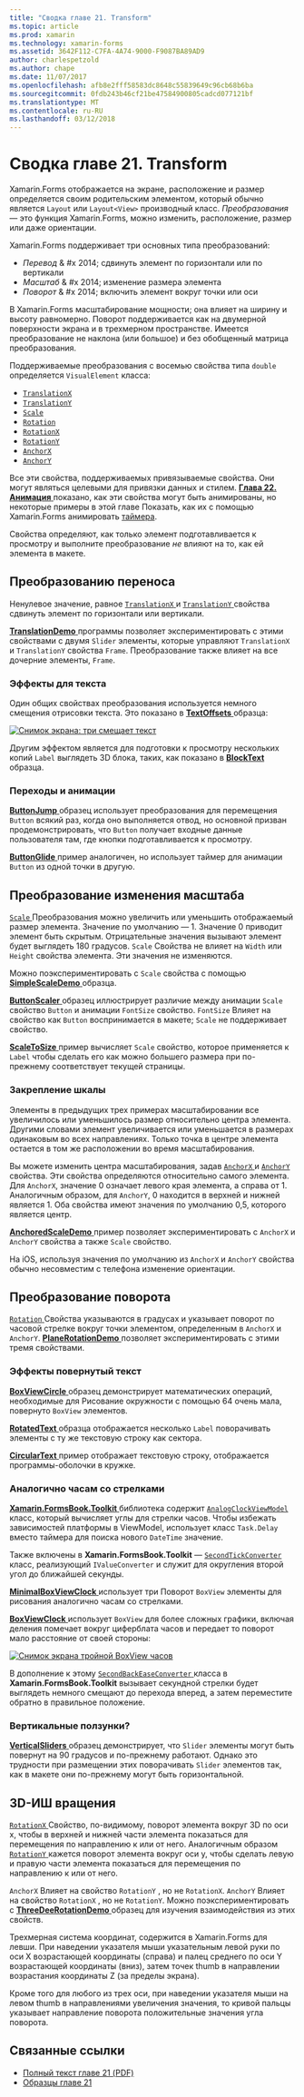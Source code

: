 ```yaml
---
title: "Сводка главе 21. Transform"
ms.topic: article
ms.prod: xamarin
ms.technology: xamarin-forms
ms.assetid: 3642F112-C7FA-4A74-9000-F9087BA89AD9
author: charlespetzold
ms.author: chape
ms.date: 11/07/2017
ms.openlocfilehash: afb8e2fff58583dc8648c55839649c96cb68b6ba
ms.sourcegitcommit: 0fdb243b46cf21be47584900805cadcd077121bf
ms.translationtype: MT
ms.contentlocale: ru-RU
ms.lasthandoff: 03/12/2018
---
```

# <a name="summary-of-chapter-21-transforms"></a>Сводка главе 21. Transform

Xamarin.Forms отображается на экране, расположение и размер определяется своим родительским элементом, который обычно является `Layout` или `Layout<View>` производный класс. *Преобразования* — это функция Xamarin.Forms, можно изменить, расположение, размер или даже ориентации.

Xamarin.Forms поддерживает три основных типа преобразований:

- *Перевод* & #x 2014; сдвинуть элемент по горизонтали или по вертикали
- *Масштаб* & #x 2014; изменение размера элемента
- *Поворот* & #x 2014; включить элемент вокруг точки или оси

В Xamarin.Forms масштабирование мощности; она влияет на ширину и высоту равномерно. Поворот поддерживается как на двумерной поверхности экрана и в трехмерном пространстве. Имеется преобразование не наклона (или большое) и без обобщенный матрица преобразования.

Поддерживаемые преобразования с восемью свойства типа `double` определяется `VisualElement` класса:

- [`TranslationX`](https://developer.xamarin.com/api/property/Xamarin.Forms.VisualElement.TranslationX/)
- [`TranslationY`](https://developer.xamarin.com/api/property/Xamarin.Forms.VisualElement.TranslationY/)
- [`Scale`](https://developer.xamarin.com/api/property/Xamarin.Forms.VisualElement.Scale/)
- [`Rotation`](https://developer.xamarin.com/api/property/Xamarin.Forms.VisualElement.Rotation/)
- [`RotationX`](https://developer.xamarin.com/api/property/Xamarin.Forms.VisualElement.RotationX/)
- [`RotationY`](https://developer.xamarin.com/api/property/Xamarin.Forms.VisualElement.RotationY/)
- [`AnchorX`](https://developer.xamarin.com/api/property/Xamarin.Forms.VisualElement.AnchorX/)
- [`AnchorY`](https://developer.xamarin.com/api/property/Xamarin.Forms.VisualElement.AnchorY/)

Все эти свойства, поддерживаемых привязываемые свойства. Они могут являться целевыми для привязки данных и стилем. [**Глава 22. Анимация** ](~/xamarin-forms/creating-mobile-apps-xamarin-forms/summaries/chapter22.md) показано, как эти свойства могут быть анимированы, но некоторые примеры в этой главе Показать, как их с помощью Xamarin.Forms анимировать [таймера](~/xamarin-forms/platform/device.md#Device_StartTimer).

Свойства определяют, как только элемент подготавливается к просмотру и выполните преобразование *не* влияют на то, как ей элемента в макете.

## <a name="the-translation-transform"></a>Преобразованию переноса

Ненулевое значение, равное [ `TranslationX` ](https://developer.xamarin.com/api/property/Xamarin.Forms.VisualElement.TranslationX/) и [ `TranslationY` ](https://developer.xamarin.com/api/property/Xamarin.Forms.VisualElement.TranslationY/) свойства сдвинуть элемент по горизонтали или вертикали.

[ **TranslationDemo** ](https://github.com/xamarin/xamarin-forms-book-samples/tree/master/Chapter21/TranslationDemo) программы позволяет экспериментировать с этими свойствами с двумя `Slider` элементы, которые управляют `TranslationX` и `TranslationY` свойства `Frame`. Преобразование также влияет на все дочерние элементы, `Frame`.

### <a name="text-effects"></a>Эффекты для текста

Один общих свойствах преобразования используется немного смещения отрисовки текста. Это показано в [ **TextOffsets** ](https://github.com/xamarin/xamarin-forms-book-samples/tree/master/Chapter21/TextOffsets) образца:

[![Снимок экрана: три смещает текст](images/ch21fg03-small.png "смещает текст")](images/ch21fg03-large.png#lightbox "смещает текст")

Другим эффектом является для подготовки к просмотру нескольких копий `Label` выглядеть 3D блока, таких, как показано в [ **BlockText** ](https://github.com/xamarin/xamarin-forms-book-samples/tree/master/Chapter21/BlockText) образца.

### <a name="jumps-and-animations"></a>Переходы и анимации

[ **ButtonJump** ](https://github.com/xamarin/xamarin-forms-book-samples/tree/master/Chapter21/ButtonJump) образец использует преобразования для перемещения `Button` всякий раз, когда оно выполняется отвод, но основной призван продемонстрировать, что `Button` получает входные данные пользователя там, где кнопки подготавливается к просмотру.

[ **ButtonGlide** ](https://github.com/xamarin/xamarin-forms-book-samples/tree/master/Chapter21/ButtonGlide) пример аналогичен, но использует таймер для анимации `Button` из одной точки в другую.

## <a name="the-scale-transform"></a>Преобразование изменения масштаба

[ `Scale` ](https://developer.xamarin.com/api/property/Xamarin.Forms.VisualElement.Scale/) Преобразования можно увеличить или уменьшить отображаемый размер элемента. Значение по умолчанию — 1. Значение 0 приводит элемент быть скрытым. Отрицательные значения вызывают элемент будет выглядеть 180 градусов. `Scale` Свойства не влияет на `Width` или `Height` свойства элемента. Эти значения не изменяются.

Можно поэкспериментировать с `Scale` свойства с помощью [ **SimpleScaleDemo** ](https://github.com/xamarin/xamarin-forms-book-samples/tree/master/Chapter21/SimpleScaleDemo) образца.

[ **ButtonScaler** ](https://github.com/xamarin/xamarin-forms-book-samples/tree/master/Chapter21/ButtonScaler) образец иллюстрирует различие между анимации `Scale` свойство `Button` и анимации `FontSize` свойство. `FontSize` Влияет на свойство как `Button` воспринимается в макете; `Scale` не поддерживает свойство.

[ **ScaleToSize** ](https://github.com/xamarin/xamarin-forms-book-samples/tree/master/Chapter21/ScaleToSize) пример вычисляет `Scale` свойство, которое применяется к `Label` чтобы сделать его как можно большего размера при по-прежнему соответствует текущей страницы.

### <a name="anchoring-the-scale"></a>Закрепление шкалы

Элементы в предыдущих трех примерах масштабировании все увеличилось или уменьшилось размер относительно центра элемента. Другими словами элемент увеличивается или уменьшается в размерах одинаковым во всех направлениях. Только точка в центре элемента остается в том же расположении во время масштабирования.

Вы можете изменить центра масштабирования, задав [ `AnchorX` ](https://developer.xamarin.com/api/property/Xamarin.Forms.VisualElement.AnchorX/) и [ `AnchorY` ](https://developer.xamarin.com/api/property/Xamarin.Forms.VisualElement.AnchorY/) свойства. Эти свойства определяются относительно самого элемента. Для `AnchorX`, значение 0 означает левого края элемента, а справа от 1. Аналогичным образом, для `AnchorY`, 0 находится в верхней и нижней является 1. Оба свойства имеют значения по умолчанию 0,5, которого является центр.

[ **AnchoredScaleDemo** ](https://github.com/xamarin/xamarin-forms-book-samples/tree/master/Chapter21/AnchoredScaleDemo) пример позволяет экспериментировать с `AnchorX` и `AnchorY` свойства а также `Scale` свойство.

На iOS, используя значения по умолчанию из `AnchorX` и `AnchorY` свойства обычно несовместим с телефона изменение ориентации.

## <a name="the-rotation-transform"></a>Преобразование поворота

[ `Rotation` ](https://developer.xamarin.com/api/property/Xamarin.Forms.VisualElement.Rotation/) Свойства указываются в градусах и указывает поворот по часовой стрелке вокруг точки элементом, определенным в `AnchorX` и `AnchorY`. [ **PlaneRotationDemo** ](https://github.com/xamarin/xamarin-forms-book-samples/tree/master/Chapter21/PlaneRotationDemo) позволяет экспериментировать с этими тремя свойствами.

### <a name="rotated-text-effects"></a>Эффекты повернутый текст

[ **BoxViewCircle** ](https://github.com/xamarin/xamarin-forms-book-samples/tree/master/Chapter21/BoxViewCircle) образец демонстрирует математических операций, необходимые для Рисование окружности с помощью 64 очень мала, повернуто `BoxView` элементов.

[ **RotatedText** ](https://github.com/xamarin/xamarin-forms-book-samples/tree/master/Chapter21/RotatedText) образца отображается несколько `Label` поворачивать элементы с ту же текстовую строку как сектора.

[ **CircularText** ](https://github.com/xamarin/xamarin-forms-book-samples/tree/master/Chapter21/CircularText) пример отображает текстовую строку, отображается программы-оболочки в кружке.

### <a name="an-analog-clock"></a>Аналогично часам со стрелками

[ **Xamarin.FormsBook.Toolkit** ](https://github.com/xamarin/xamarin-forms-book-samples/tree/master/Libraries/Xamarin.FormsBook.Toolkit) библиотека содержит [ `AnalogClockViewModel` ](https://github.com/xamarin/xamarin-forms-book-samples/blob/master/Libraries/Xamarin.FormsBook.Toolkit/Xamarin.FormsBook.Toolkit/AnalogClockViewModel.cs) класс, который вычисляет углы для стрелки часов. Чтобы избежать зависимостей платформы в ViewModel, использует класс `Task.Delay` вместо таймера для поиска нового `DateTime` значение.

Также включены в **Xamarin.FormsBook.Toolkit** — [ `SecondTickConverter` ](https://github.com/xamarin/xamarin-forms-book-samples/blob/master/Libraries/Xamarin.FormsBook.Toolkit/Xamarin.FormsBook.Toolkit/SecondTickConverter.cs) класс, реализующий `IValueConverter` и служит для округления второй угол до ближайшей секунды.

[ **MinimalBoxViewClock** ](https://github.com/xamarin/xamarin-forms-book-samples/tree/master/Chapter21/MinimalBoxViewClock) использует три Поворот `BoxView` элементы для рисования аналогично часам со стрелками.

[ **BoxViewClock** ](https://github.com/xamarin/xamarin-forms-book-samples/tree/master/Chapter21/BoxViewClock) использует `BoxView` для более сложных графики, включая деления помечает вокруг циферблата часов и передает то поворот мало расстояние от своей стороны:

[![Снимок экрана тройной BoxView часов](images/ch21fg17-small.png "аналогом циферблат")](images/ch21fg17-large.png#lightbox "аналогом циферблат")

В дополнение к этому [ `SecondBackEaseConverter` ](https://github.com/xamarin/xamarin-forms-book-samples/blob/master/Libraries/Xamarin.FormsBook.Toolkit/Xamarin.FormsBook.Toolkit/SecondBackEaseConverter.cs) класса в **Xamarin.FormsBook.Toolkit** вызывает секундной стрелки будет выглядеть немного смещают до перехода вперед, а затем переместите обратно в правильное положение.

### <a name="vertical-sliders"></a>Вертикальные ползунки?

[ **VerticalSliders** ](https://github.com/xamarin/xamarin-forms-book-samples/tree/master/Chapter21/VerticalSliders) образец демонстрирует, что `Slider` элементы могут быть повернут на 90 градусов и по-прежнему работают. Однако это трудности при размещении этих поворачивать `Slider` элементов так, как в макете они по-прежнему могут быть горизонтальной.

## <a name="3d-ish-rotations"></a>3D-ИШ вращения

[ `RotationX` ](https://developer.xamarin.com/api/property/Xamarin.Forms.VisualElement.RotationX/) Свойство, по-видимому, поворот элемента вокруг 3D по оси x, чтобы в верхней и нижней части элемента показаться для перемещения по направлению к или от него. Аналогичным образом [ `RotationY` ](https://developer.xamarin.com/api/property/Xamarin.Forms.VisualElement.RotationY/) кажется поворот элемента вокруг оси y, чтобы сделать левую и правую части элемента показаться для перемещения по направлению к или от него.

`AnchorX` Влияет на свойство `RotationY` , но не `RotationX`. `AnchorY` Влияет на свойство `RotationX` , но не `RotationY`. Можно поэкспериментировать с [ **ThreeDeeRotationDemo** ](https://github.com/xamarin/xamarin-forms-book-samples/tree/master/Chapter21/ThreeDeeRotationDemo) образец для изучения взаимодействия из этих свойств.

Трехмерная система координат, содержится в Xamarin.Forms для левши. При наведении указателя мыши указательным левой руки по оси X возрастающей координаты (справа) и палец среднего по оси Y возрастающей координаты (вниз), затем точек thumb в направлении возрастания координаты Z (за пределы экрана).

Кроме того для любого из трех оси, при наведении указателя мыши на левом thumb в направлениями увеличения значения, то кривой пальцы указывает направление поворота положительные значения угла поворота.



## <a name="related-links"></a>Связанные ссылки

- [Полный текст главе 21 (PDF)](https://download.xamarin.com/developer/xamarin-forms-book/XamarinFormsBook-Ch21-Apr2016.pdf)
- [Образцы главе 21](https://github.com/xamarin/xamarin-forms-book-samples/tree/master/Chapter21)
